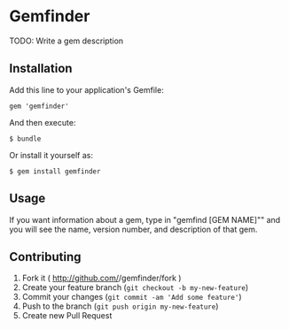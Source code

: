 # Gemfinder

TODO: Write a gem description

## Installation

Add this line to your application's Gemfile:

    gem 'gemfinder'

And then execute:

    $ bundle

Or install it yourself as:

    $ gem install gemfinder

## Usage

If you want information about a gem, type in "gemfind [GEM NAME]"" and you will see the name, version number, and description of that gem. 

## Contributing

1. Fork it ( http://github.com/<my-github-username>/gemfinder/fork )
2. Create your feature branch (`git checkout -b my-new-feature`)
3. Commit your changes (`git commit -am 'Add some feature'`)
4. Push to the branch (`git push origin my-new-feature`)
5. Create new Pull Request
